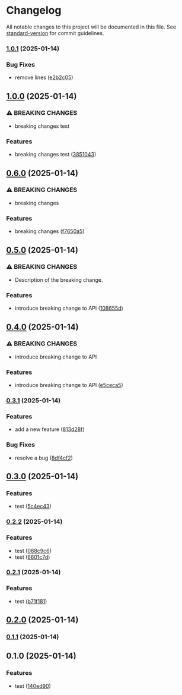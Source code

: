 # Changelog

All notable changes to this project will be documented in this file. See [standard-version](https://github.com/conventional-changelog/standard-version) for commit guidelines.

### [1.0.1](https://github.com/mokkapps/changelog-generator-demo/compare/v1.0.0...v1.0.1) (2025-01-14)

### Bug Fixes

- remove lines ([e2b2c05](https://github.com/mokkapps/changelog-generator-demo/commits/e2b2c0540e797b1ede3f806eb64c285ea08a6f0a))

## [1.0.0](https://github.com/mokkapps/changelog-generator-demo/compare/v0.6.0...v1.0.0) (2025-01-14)

### ⚠ BREAKING CHANGES

- breaking changes test

### Features

- breaking changes test ([3851043](https://github.com/mokkapps/changelog-generator-demo/commits/38510434dcffa6c19c95d575f8cbe91edf4ad6f4))

## [0.6.0](https://github.com/mokkapps/changelog-generator-demo/compare/v0.5.0...v0.6.0) (2025-01-14)

### ⚠ BREAKING CHANGES

- breaking changes

### Features

- breaking changes ([f7650a5](https://github.com/mokkapps/changelog-generator-demo/commits/f7650a5747c470fee7b34c9c7fd170b43f2b09a6))

## [0.5.0](https://github.com/mokkapps/changelog-generator-demo/compare/v0.4.0...v0.5.0) (2025-01-14)

### ⚠ BREAKING CHANGES

- Description of the breaking change.

### Features

- introduce breaking change to API ([108655d](https://github.com/mokkapps/changelog-generator-demo/commits/108655d2fff1064dd4f9a41ea2d869abf501bf2d))

## [0.4.0](https://github.com/mokkapps/changelog-generator-demo/compare/v0.3.1...v0.4.0) (2025-01-14)

### ⚠ BREAKING CHANGES

- introduce breaking change to API

### Features

- introduce breaking change to API ([e5ceca5](https://github.com/mokkapps/changelog-generator-demo/commits/e5ceca57dc0421bbe31c172976cec7928649e78e))

### [0.3.1](https://github.com/mokkapps/changelog-generator-demo/compare/v0.3.0...v0.3.1) (2025-01-14)

### Features

- add a new feature ([813d28f](https://github.com/mokkapps/changelog-generator-demo/commits/813d28f347dd12f566591ffbcea7565d168b6865))

### Bug Fixes

- resolve a bug ([8df4cf2](https://github.com/mokkapps/changelog-generator-demo/commits/8df4cf20fdb89a204706100bf57445be0b2e5226))

## [0.3.0](https://github.com/mokkapps/changelog-generator-demo/compare/v0.2.2...v0.3.0) (2025-01-14)

### Features

- test ([5c4ec43](https://github.com/mokkapps/changelog-generator-demo/commits/5c4ec436068164bf8b2fde14304637558b1facaa))

### [0.2.2](https://github.com/mokkapps/changelog-generator-demo/compare/v0.2.1...v0.2.2) (2025-01-14)

### Features

- test ([088c9c6](https://github.com/mokkapps/changelog-generator-demo/commits/088c9c68a9c679aa8bc9a72eb7311df675d2f13b))
- test ([6601c7d](https://github.com/mokkapps/changelog-generator-demo/commits/6601c7d55ecde9a8b0596b447b1b7d4a93271046))

### [0.2.1](https://github.com/mokkapps/changelog-generator-demo/compare/v0.2.0...v0.2.1) (2025-01-14)

### Features

- test ([b71f181](https://github.com/mokkapps/changelog-generator-demo/commits/b71f1815c99cbdb3047cd0e5ec209991e2d0b306))

## [0.2.0](https://github.com/mokkapps/changelog-generator-demo/compare/v0.1.1...v0.2.0) (2025-01-14)

### [0.1.1](https://github.com/mokkapps/changelog-generator-demo/compare/v0.1.0...v0.1.1) (2025-01-14)

## 0.1.0 (2025-01-14)

### Features

- test ([140ed90](https://github.com/mokkapps/changelog-generator-demo/commits/140ed903c107e4eefd5be1fc757f8a9e527f12df))
